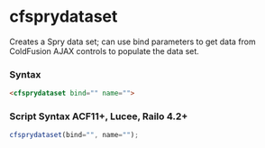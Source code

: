 # cfsprydataset

Creates a Spry data set; can use bind parameters to get data from ColdFusion AJAX controls 
 to populate the data set.

### Syntax

```html
<cfsprydataset bind="" name="">
```

### Script Syntax ACF11+, Lucee, Railo 4.2+

```javascript
cfsprydataset(bind="", name="");
```
